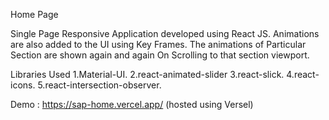 Home Page

Single Page Responsive Application developed using React JS.
Animations are also added to the UI using Key Frames.
The animations of Particular Section are shown again and again On Scrolling to that section viewport.

Libraries Used
1.Material-UI.
2.react-animated-slider
3.react-slick.
4.react-icons.
5.react-intersection-observer.

Demo : https://sap-home.vercel.app/ (hosted using Versel)
